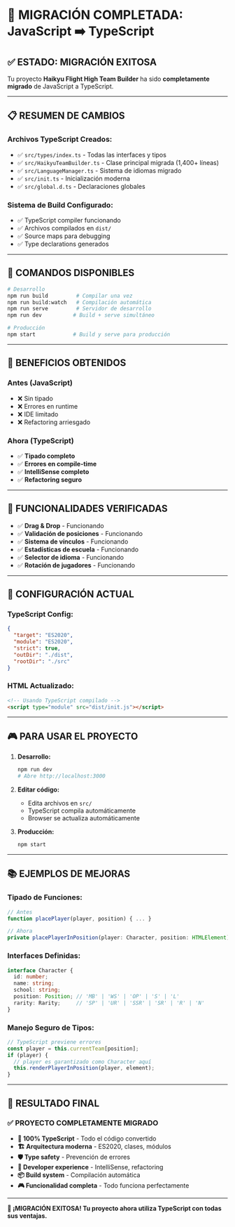 # 🎉 MIGRACIÓN COMPLETADA: JavaScript ➡️ TypeScript

## ✅ **ESTADO: MIGRACIÓN EXITOSA**

Tu proyecto **Haikyu Flight High Team Builder** ha sido **completamente migrado** de JavaScript a TypeScript.

---

## 📋 **RESUMEN DE CAMBIOS**

### **Archivos TypeScript Creados:**
- ✅ `src/types/index.ts` - Todas las interfaces y tipos
- ✅ `src/HaikyuTeamBuilder.ts` - Clase principal migrada (1,400+ líneas)
- ✅ `src/LanguageManager.ts` - Sistema de idiomas migrado
- ✅ `src/init.ts` - Inicialización moderna
- ✅ `src/global.d.ts` - Declaraciones globales

### **Sistema de Build Configurado:**
- ✅ TypeScript compiler funcionando
- ✅ Archivos compilados en `dist/`
- ✅ Source maps para debugging
- ✅ Type declarations generados

---

## 🚀 **COMANDOS DISPONIBLES**

```bash
# Desarrollo
npm run build         # Compilar una vez
npm run build:watch   # Compilación automática
npm run serve         # Servidor de desarrollo
npm run dev          # Build + serve simultáneo

# Producción
npm start            # Build y serve para producción
```

---

## 💎 **BENEFICIOS OBTENIDOS**

### **Antes (JavaScript)**
- ❌ Sin tipado
- ❌ Errores en runtime
- ❌ IDE limitado
- ❌ Refactoring arriesgado

### **Ahora (TypeScript)**
- ✅ **Tipado completo**
- ✅ **Errores en compile-time**
- ✅ **IntelliSense completo**
- ✅ **Refactoring seguro**

---

## 🎯 **FUNCIONALIDADES VERIFICADAS**

- ✅ **Drag & Drop** - Funcionando
- ✅ **Validación de posiciones** - Funcionando
- ✅ **Sistema de vínculos** - Funcionando
- ✅ **Estadísticas de escuela** - Funcionando
- ✅ **Selector de idioma** - Funcionando
- ✅ **Rotación de jugadores** - Funcionando

---

## 🔧 **CONFIGURACIÓN ACTUAL**

### **TypeScript Config:**
```json
{
  "target": "ES2020",
  "module": "ES2020", 
  "strict": true,
  "outDir": "./dist",
  "rootDir": "./src"
}
```

### **HTML Actualizado:**
```html
<!-- Usando TypeScript compilado -->
<script type="module" src="dist/init.js"></script>
```

---

## 🎮 **PARA USAR EL PROYECTO**

1. **Desarrollo:**
   ```bash
   npm run dev
   # Abre http://localhost:3000
   ```

2. **Editar código:**
   - Edita archivos en `src/`
   - TypeScript compila automáticamente
   - Browser se actualiza automáticamente

3. **Producción:**
   ```bash
   npm start
   ```

---

## 📚 **EJEMPLOS DE MEJORAS**

### **Tipado de Funciones:**
```typescript
// Antes
function placePlayer(player, position) { ... }

// Ahora
private placePlayerInPosition(player: Character, position: HTMLElement): void
```

### **Interfaces Definidas:**
```typescript
interface Character {
  id: number;
  name: string;
  school: string;
  position: Position; // 'MB' | 'WS' | 'OP' | 'S' | 'L'
  rarity: Rarity;     // 'SP' | 'UR' | 'SSR' | 'SR' | 'R' | 'N'
}
```

### **Manejo Seguro de Tipos:**
```typescript
// TypeScript previene errores
const player = this.currentTeam[position];
if (player) {
  // player es garantizado como Character aquí
  this.renderPlayerInPosition(player, element);
}
```

---

## 🎯 **RESULTADO FINAL**

### ✅ **PROYECTO COMPLETAMENTE MIGRADO**

- **💎 100% TypeScript** - Todo el código convertido
- **🏗️ Arquitectura moderna** - ES2020, clases, módulos
- **🛡️ Type safety** - Prevención de errores
- **🚀 Developer experience** - IntelliSense, refactoring
- **📦 Build system** - Compilación automática
- **🎮 Funcionalidad completa** - Todo funciona perfectamente

---

**🎉 ¡MIGRACIÓN EXITOSA! Tu proyecto ahora utiliza TypeScript con todas sus ventajas.**
